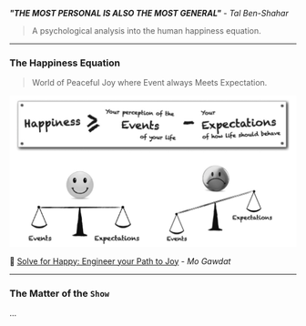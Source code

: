 **_"THE MOST PERSONAL IS ALSO THE MOST GENERAL"_** - _Tal Ben-Shahar_

> A psychological analysis into the human happiness equation.

---
### The Happiness Equation

> World of Peaceful Joy where Event always Meets Expectation.

![the-happiness-equation](the-happiness-equation.png)

:eyes: [Solve for Happy: Engineer your Path to Joy](https://www.solveforhappy.com/) - _Mo Gawdat_

---
### The Matter of the `Show`

...
